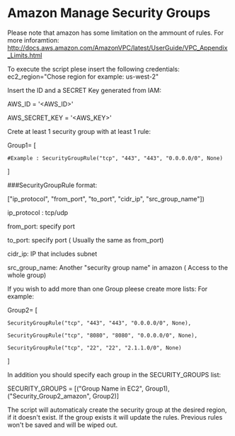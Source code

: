 # Amazon Manage Security Groups

Please note that amazon has some limitation on the ammount of rules.
For more inforamtion:
http://docs.aws.amazon.com/AmazonVPC/latest/UserGuide/VPC_Appendix_Limits.html

To execute the script plese insert the following credentials: 
ec2_region="Chose region for example: us-west-2"

Insert the ID and a SECRET Key generated from IAM:

AWS_ID = '\<AWS_ID\>'

AWS_SECRET_KEY = '\<AWS_KEY\>'


Crete at least 1 security group with at least 1 rule:

Group1= [

	#Example : SecurityGroupRule("tcp", "443", "443", "0.0.0.0/0", None)
	
]

###SecurityGroupRule format:

["ip_protocol", "from_port", "to_port", "cidr_ip", "src_group_name"])


ip_protocol : tcp/udp

from_port: specify port

to_port: specify port ( Usually the same as from_port)

cidr_ip: IP that includes subnet

src_group_name: Another "security group name" in amazon ( Access to the whole group)  




If you wish to add more than one Group pleese create more lists:
For example:

Group2= [

	SecurityGroupRule("tcp", "443", "443", "0.0.0.0/0", None),
	
	SecurityGroupRule("tcp", "8080", "8080", "0.0.0.0/0", None),
	
	SecurityGroupRule("tcp", "22", "22", "2.1.1.0/0", None)
	
]


In addition you should specify each group in the SECURITY_GROUPS list:

SECURITY_GROUPS = [("Group Name in EC2", Group1), ("Security_Group2_amazon", Group2)]

The script will automaticaly create the security group at the desired region, if it doesn't exist. 
If the group exists it will update the rules. Previous rules won't be saved and will be wiped out. 

